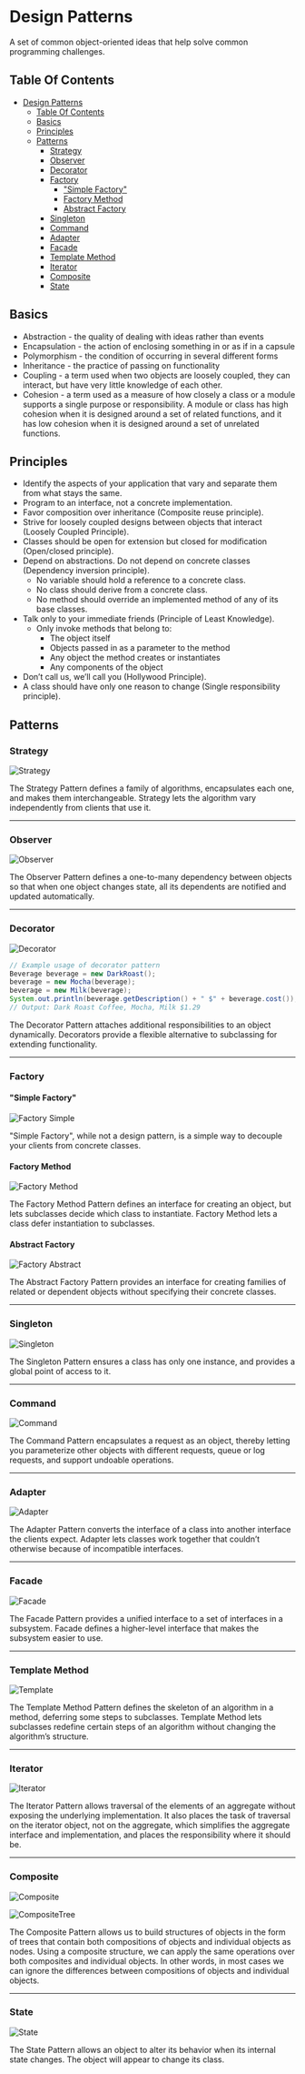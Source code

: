 # Design Patterns

A set of common object-oriented ideas that help solve common programming challenges.

## Table Of Contents

- [Design Patterns](#design-patterns)
  - [Table Of Contents](#table-of-contents)
  - [Basics](#basics)
  - [Principles](#principles)
  - [Patterns](#patterns)
    - [Strategy](#strategy)
    - [Observer](#observer)
    - [Decorator](#decorator)
    - [Factory](#factory)
      - ["Simple Factory"](#simple-factory)
      - [Factory Method](#factory-method)
      - [Abstract Factory](#abstract-factory)
    - [Singleton](#singleton)
    - [Command](#command)
    - [Adapter](#adapter)
    - [Facade](#facade)
    - [Template Method](#template-method)
    - [Iterator](#iterator)
    - [Composite](#composite)
    - [State](#state)

## Basics

* Abstraction - the quality of dealing with ideas rather than events
* Encapsulation - the action of enclosing something in or as if in a capsule
* Polymorphism - the condition of occurring in several different forms
* Inheritance - the practice of passing on functionality
* Coupling - a term used when two objects are loosely coupled, they can interact, but have very little knowledge of each other.
* Cohesion - a term used as a measure of how closely a class or a module supports a single purpose or responsibility. A module or class has high cohesion when it is designed around a set of related functions, and it has low cohesion when it is designed around a set of unrelated functions.

## Principles

* Identify the aspects of your application that vary and separate them from what stays the same.
* Program to an interface, not a concrete implementation.
* Favor composition over inheritance (Composite reuse principle).
* Strive for loosely coupled designs between objects that interact (Loosely Coupled Principle).
* Classes should be open for extension but closed for modification (Open/closed principle).
* Depend on abstractions. Do not depend on concrete classes (Dependency inversion principle).
  * No variable should hold a reference to a concrete class.
  * No class should derive from a concrete class.
  * No method should override an implemented method of any of its base classes.
* Talk only to your immediate friends (Principle of Least Knowledge).
  * Only invoke methods that belong to:
    * The object itself
    * Objects passed in as a parameter to the method
    * Any object the method creates or instantiates
    * Any components of the object
* Don’t call us, we’ll call you (Hollywood Principle).
* A class should have only one reason to change (Single responsibility principle).

## Patterns

### Strategy

![Strategy](http://www.plantuml.com/plantuml/svg/hLGzJyCm4DtzAqwTKa4N9APAg50X8G5JXmw8uOWlYKLYHxRJKghost4-ciPfsYuTCbZtxjsxz-pCZ4LjYoo5XTLeATumPhw5p55Z1ff2Yp9E2ROCGAj2yhdIaZJStRCTOuVwQ9uAadPK0V7BEBBGGfYYCJ1Fi3ovhh88i8q4fNm7Vql2NCadId0bb8PrTVGXZpfJkaLWUQe16Tb4EKHB7lJPRg7NF9xwhJSh9JX48aviC5pZ597a9ug6h3_oIC79FazOC2JJcGkDVQ-oL0ZqOvsMZfi7n5ByekO32CTYLUocDzvtydgM8UQcI5tc76hXiDSmQe8Iqf5461BqDglBdSqAGpKa65UbIlvUtcAjD6zxHPQdbBcxOYwordvrkAV7vEyOY_2gvCs0KrvLQPsnoazpoAaACMJKMncqtzzPw09nkqz3F-3L2-5gSst-ydDJsE6LJoOFFVTxHM-Ir_cH2Cv9VXuHzD9iWINTsNpOpBq9zt_x1m00 'Strategy')

The Strategy Pattern defines a family of algorithms, encapsulates each one, and makes them interchangeable.
Strategy lets the algorithm vary independently from clients that use it.

---

### Observer

![Observer](http://www.plantuml.com/plantuml/svg/jLH1JiCm4Bpd5NjCLPe-WAegAa8WWK02YRERR1f374Vs9b8Kmjj9sZXrMmTwuMPfPySpisklD355XKZXUQDHbQYyXunGnIn4U2qs7nWIr1v0BP0I6JLGIXw1mYtNBSmq-UO0Sk802rdYHT1C4eyhWz3-n6iyRvqohU4T6IMeRXanu29FKM16-bXZp35jgMOtIh7giLMuC5HBa8RqsaR6gMG4X297nQXGwAWcXU0HfyfHoXLglUkohKp_p0Zg80WQLyzOLESTt-x4e9xFOwcGXSdW6NXMoa-48eyOeJzfZkNklMoHtWuv-2wD0_2-Z-Htr4kVZZ_gLoCz8Uimksdw_JYke4_U7F8zWx2mwuHbMumwCnRjR4Vhn45zbbNJhPUry4FUvnlVHpSkiACoonW4oyDxiXTNpgp2SDlYAmXWNIZLwZLehlEKLIUOktQk8TDagkPjE7kFJKmlSp4sg6ZFEKnoU9OdalxxKc-5MTH-Lpy0 'Observer')

The Observer Pattern defines a one-to-many dependency between objects so that when one object changes state, all its dependents are notified and updated automatically.

---

### Decorator

![Decorator](http://www.plantuml.com/plantuml/svg/nPFFIiGm4CRlVOgXfouhHRqjYx1eFNfHV80q7RkXRR8aKnLAtjr4jzd-SR671MyXcM--Rtv3TeQOfhQf8KEkD2EbeuZbXZJZ1Bncni0zlgDc9K8N0NHl0kl2mWjf8Kieq70j3YIKX3k8NsKbrOU4_2Y9lQ91sYidMVUY4YaxwP8LT6cQsd5fo52eDgyHk3AKh28RHJ-XCgQhPyKC0NuIoc8Qi-yKwhpDDEwZEMWqHiKmSH-PEfr6QhM4TBDnbNP6w479GZGeAK3y8zLWlZDCJfC-YReAxNvn6cubkFKBs8vTVQzaLkGdfBqmQN_Xs8IZNRZ2db4lJ6SbQuYllXF4swMyRwxTO-XuVBO3DehlsSNW-6R_JCT7M8xdzYoUdGFYVlKN 'Decorator')

```java
// Example usage of decorator pattern
Beverage beverage = new DarkRoast();
beverage = new Mocha(beverage);
beverage = new Milk(beverage);
System.out.println(beverage.getDescription() + " $" + beverage.cost());
// Output: Dark Roast Coffee, Mocha, Milk $1.29
```

The Decorator Pattern attaches additional responsibilities to an object dynamically. Decorators provide a flexible alternative to subclassing for extending functionality.

---

### Factory

#### "Simple Factory"

![Factory Simple](http://www.plantuml.com/plantuml/svg/ZPBB2i8m44Nt-OfPAb9_G11149T2mNrennfeap2TuYFqtqsRgX7QuYeXzypZpcHNioHkgX8ECcD33qXLPKiK8YjbNSD9FPyozGA24m3keh3CMqW6h9VVaPTmRZpt3LjCWykET1NorVYKgn04XdAa_hf8cPGkW1yMb-08kI4DjfFQZMY5Y9epIR8TwIb6rkjjA256Mkh4_HMnnbdaXDOY6QrcgJCMXPfFT9GtgPJKyzLwSTZ42EFY-ONfPOIIyR_nXRoHQy0xeyw7hVlq7-ZNzpGNEP-6VhoFOMBdN_oVV040 'Factory Simple')

"Simple Factory", while not a design pattern, is a simple way to decouple your clients from concrete classes.

#### Factory Method

![Factory Method](http://www.plantuml.com/plantuml/svg/jLEzQiCm4Dxr50TTsYKFq4095Bor13nbLEtFjQXY6UcIDZ5-zqfM11QrAHqwIlVzdj3EiRHyEcegPCN6NkW5t9fQ2FdcsFexghHqZlRgUfKqY548qHa6MVNUCfacJahF1TqrQ53XaIeBoPWczm-a72MroDLeLgd6rh29-Qcq9jMTpGTopULyKMeGH4CQZxVa6NiR4CUfw4Xde-hCTHjAplGscwSeugj7izV3R8mlHbV_J93q5_nfiE2JxQWFvt4oJCebNpJsw7jOqwb8pYpY8sJmvnPmMCLcSKERHPTLs4mz-PR5VosWBFwqW1lybmLaSKEpHPTLMBQ0dHVt_-KR 'Factory Method')

The Factory Method Pattern defines an interface for creating an object, but lets subclasses decide which class to instantiate. Factory Method lets a class defer instantiation to subclasses.

#### Abstract Factory

![Factory Abstract](http://www.plantuml.com/plantuml/svg/lLJ1QiCm3BthAtJSBls1mMXfAUomCTfUTjGSBJ4aph2TGnlwxqjbGsnAavnsa-Id9-b9UEqyMTyrDUv9-TQUSVFjl1ri08eMgfgSmqzzkH3sS0Nu-1BdE2GmhbQluUtDb9OBpSP7hdjS32n0YWkFy08vLTfiRUVyhktAQXfxuBBKPDfjnUnu6ljELXkoTAHEpK13bn04ocRe0R5ls5TjSOtIASlaMUodvvURZjfujZ-a-860mYBJnMInRyc8qbqCYnt2OS0O3quibZLvNqetlpKtGy3zHpEJgYxOvv8zXlt1RA7vClD5naq6XVfHyVnCKvqJw9WVDKi8yjjD2LBio12MaH1a1vtc9qXOioc6V-0F 'Factory Abstract')

The Abstract Factory Pattern provides an interface for creating families of related or dependent objects without specifying their concrete classes.

---

### Singleton

![Singleton](http://www.plantuml.com/plantuml/svg/ZP51YiCm34NtFeLWDWb3smCa3TtEQXPpWiQH4u6hJ1sPBeBlNiKGqa8BtTdoU_yZV9ha72HUFFmHznvbP6FzUPgsEym6O7Q4lakmWxfjr16ozQ5j7gYQciXqZVZ3-iuMwmCrbL5tjr552NFAm--tGJtA6h7X-ptyoe01BYZ3s4qwCCaO7WKXK3y8ZEuXuykXGuigQij_R3rP-AHCXQoGorpnSYau7XU6e_SBjMe0R-WCu-svkIYhRAMrCg34m1bw3bcuP90xMBOr9ptfVzq1 'Singleton')

The Singleton Pattern ensures a class has only one instance, and provides a global point of access to it.

---

### Command

![Command](http://www.plantuml.com/plantuml/svg/hPDDImCn48Rl-HK3lQnWwrtBKkn9A2YzU10F-p5nGvDCsSmMeVI_E_lHbMqeKl2MOPwyR_9EiWgSrTmu2sjoBlEbKeNDGe0jEcBSK5PY3KTrKbvAODh3J6lz26jhqFEKNfFdcgpW04Tjq9Qdi-p79oppbFnGXkL3dZvTnRIEE8TSaO01UUWbGXhFBG714j_3A2_BKU9kiftySyDC_ZqBRqseC5AvmBN-cu-oUV47sc6jb81Owwp0y_twQCxg-8r5mvXq6aEI6_DLyHGZdqIdIdvzBMeUZBTOe3cqpjE1q3mTvpiPx6AHzewgzrtEgQzVn_oYZhzuAHSy6BUtwEHnX1jlFIhVAD6ba9ECoKaqqNbc6hNa8ljbTFicjwRefYVLWKpPhKV1pgSZRIlJDXT3t00dXQBNsbqnzV_dwMFBbIpbf_u0 'Command')

The Command Pattern encapsulates a request as an object, thereby letting you parameterize other objects with different requests, queue or log requests, and support undoable operations.

---

### Adapter

![Adapter](http://www.plantuml.com/plantuml/svg/SoWkIImgAStDKN1CIImeIItYuahEIImkLd3EoKpDAr6evghbuihC0qga9IQdAeGa5gMdWaGL5AfpKqioybDg5OfI2qjJYqiqDAr1QY6weOOHgp0LLM5nGMfoPbfcSX2A1gYBzFJieCxWWjcIhuiX1585DPkBoo4rBmNeHG00 'Adapter')

The Adapter Pattern converts the interface of a class into another interface the clients expect. Adapter lets classes work together that couldn’t otherwise because of incompatible interfaces.

---

### Facade

![Facade](http://www.plantuml.com/plantuml/svg/SoWkIImgAStDKN1BJ4vCIUNYIiv9B2vMSCx9JCqhKQZcgeM9GEGX8b1PNLqxc3QehAwkGd5fKd5bSKbghfv_KbPgSeaX7ZbZBgwynDpKueB4v5I4f0BG4WK5g6wGDWZJ29kWCLpG225eWasbALpG69jACsILG2ywfEQb08C50000 'Facade')

The Facade Pattern provides a unified interface to a set of interfaces in a subsystem. Facade defines a higher-level interface that makes the subsystem easier to use.

---

### Template Method

![Template](http://www.plantuml.com/plantuml/svg/pLJ1QiCm3BtxAmIxT9U6vhfIEdOklOpT7KTfp1mxEEeObFpxP2SPQnR3Sbj88BBrdfwUZ8yTIK_Nni0hDgsHX4B8eYCl5O4oiklWUGnVOdGJ0BS6gNPb3_lYK6ahpJuh3a0ZmIbkRXwVGkR45NEd8APFmRb5BqaxkriFoKV8eXxbhF98-Al0txBdtBLpxs6f5y8wGl3wKXEuQkRFGuKLAcJa7Jq77qwNYqP5Jo5f22JxXcIFiRgkOhdDe7mg0ybM0NeHla5xUosCLf4XA5yiDL9c6MXk2Hkq5BVMqEHhQGhd34eR1m81t0kq9OIX27x8NTXNz4pAqE48lqcl0wEsEy1FulIbO_rZsEbPf5E-NTnkuTo65Mdu_nurdQAnixcy_3_9u_V8MlXo-080 'Template')

The Template Method Pattern defines the skeleton of an algorithm in a method, deferring some steps to subclasses. Template Method lets subclasses redefine certain steps of an algorithm without changing the algorithm’s structure.

---

### Iterator

![Iterator](http://www.plantuml.com/plantuml/svg/fP8z3i8m38Ntdi8Z33a1g2fYOk42Y25gJHefFoWn20drxWIQDA6m88OCjlFU-sAbySGTNRI27Q7ZP5rLaHL8FJguLm3IXFw9jmWR8HmAJlZg0xGEGv5aY-KgT8TmMiMzXwsIQEZD85sDUeCt6bK0FVVxedIexHMJvJ13YW7M10B2Z2NrMQ4EgVvNrcWr0HPEVq2FAm36whpS3BPcB2tfyobFpPogAiJiqCkkGtEi9uyObWTPzyM_q7_4D6Ywy2CU 'Iterator')

The Iterator Pattern allows traversal of the elements of an aggregate without exposing the underlying implementation. It also places the task of traversal on the iterator object, not on the aggregate, which simplifies the aggregate interface and implementation, and places the responsibility where it should be.

---

### Composite

![Composite](http://www.plantuml.com/plantuml/svg/hPA_JiD03CRtUmfBBEdG0KQGKAKi3Bn1nU3UEUIaYrsT3K92UNSkQPEqfLDXl9__VVvy6pNCzj4bgANRYqOZvqpUoLhAyEq0V49Lg5CajlB4dLf6RnCVghY4nbm0sLD6YyBtrUhfd3nC14EevheZozJ99_t2HKVTnXIgU4Izww_gUoLiWBwCEDmYgbyMdMpuGxT_MF7WDwpNpyly6MxR60BnssbiDE0oCfvpsUYycsCfR2Tcqe4q1mll6ch8qoEye08B-45Q9hvCNfhE5RMmOMG512KRacGyafzI5IH3AbFKkKsnjlow7m00 'Composite')

![CompositeTree](http://www.plantuml.com/plantuml/svg/XPFB3i8W44NtynNzWIw4hflws9ZepfrnGNHg6YarGFzV38P7BR0-1xWpDtHACwddaLVxQNnFQj1uaOW04k-QYIV7Qilv6SMigYiu1swXSHW4og-pK1R6KUEuCSe9MRzEIPPIJqECIg7K-UUjamxWEIbmMk3DQiYTHFRgcSh7T5OoQ6IGeX5kpDLOrsthAmDVdWL-dOiZqGpmTyurd2GaIQYvBgWn3FAxCaD9bj8iRG3YQk99xUCbWnGDCr-7uc6-sGS0 'CompositeTree')

The Composite Pattern allows us to build structures of objects in the form of trees that contain both compositions of objects and individual objects as nodes. Using a composite structure, we can apply the same operations over both composites and individual objects. In other words, in most cases we can ignore the differences between compositions of objects and individual objects.

---

### State

![State](http://www.plantuml.com/plantuml/svg/ZP0n2iCm34LtdK9ZCgGN29IqFKB7qi742ZOu3hKKA1ZVlNPIPsqN3Vy_VV4riAWWw-pmBae8O7IA6M-B5teBHa2CaoMdqmuWbzaNUIOnIzO3lLPYQLgCctaoocj7JPiW0TWS52OrqdU_95QWBy1-S3Clc6-Ir_m7U_t5rWfTTwxT3kbXhDRaduSpvAJyX0y0 'State')

The State Pattern allows an object to alter its behavior when its internal state changes. The object will appear to change its class.
